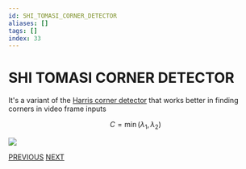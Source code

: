 ```yaml
---
id: SHI_TOMASI_CORNER_DETECTOR
aliases: []
tags: []
index: 33
---
```


# SHI TOMASI CORNER DETECTOR

It's a variant of the [Harris  corner detector](computer_vision/HARRIS_CORNER_DETECTOR.md)  that works better in finding corners in video frame inputs

$$
C = \min(\lambda_1,\lambda_2)
$$

![](computer_vision/Pasted_image_20240310172549.png)

[PREVIOUS](pages/local_features/HARRIS_CORNER_DETECTOR.md) [NEXT](computer_vision/pages/local_features/SCALE_INVARIANCE.md)
